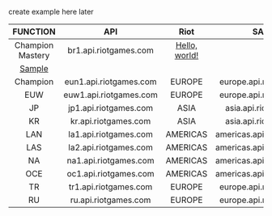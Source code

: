 create example here later

|                                  FUNCTION                                   |          API           |                              Riot                               |           SAMPLE           |
| :-------------------------------------------------------------------------: | :--------------------: | :-------------------------------------------------------------: | :------------------------: |
|                              Champion Mastery                               | br1.api.riotgames.com  | <a href="http://example.com/" target="_blank">Hello, world!</a> |
| [Sample](https://github.com/sruan6/riot-api/tree/main/example/lol_examples) |
|                                  Champion                                   | eun1.api.riotgames.com |                             EUROPE                              |  europe.api.riotgames.com  |
|                                     EUW                                     | euw1.api.riotgames.com |                             EUROPE                              |  europe.api.riotgames.com  |
|                                     JP                                      | jp1.api.riotgames.com  |                              ASIA                               |   asia.api.riotgames.com   |
|                                     KR                                      |  kr.api.riotgames.com  |                              ASIA                               |   asia.api.riotgames.com   |
|                                     LAN                                     | la1.api.riotgames.com  |                            AMERICAS                             | americas.api.riotgames.com |
|                                     LAS                                     | la2.api.riotgames.com  |                            AMERICAS                             | americas.api.riotgames.com |
|                                     NA                                      | na1.api.riotgames.com  |                            AMERICAS                             | americas.api.riotgames.com |
|                                     OCE                                     | oc1.api.riotgames.com  |                            AMERICAS                             | americas.api.riotgames.com |
|                                     TR                                      | tr1.api.riotgames.com  |                             EUROPE                              |  europe.api.riotgames.com  |
|                                     RU                                      |  ru.api.riotgames.com  |                             EUROPE                              |  europe.api.riotgames.com  |
